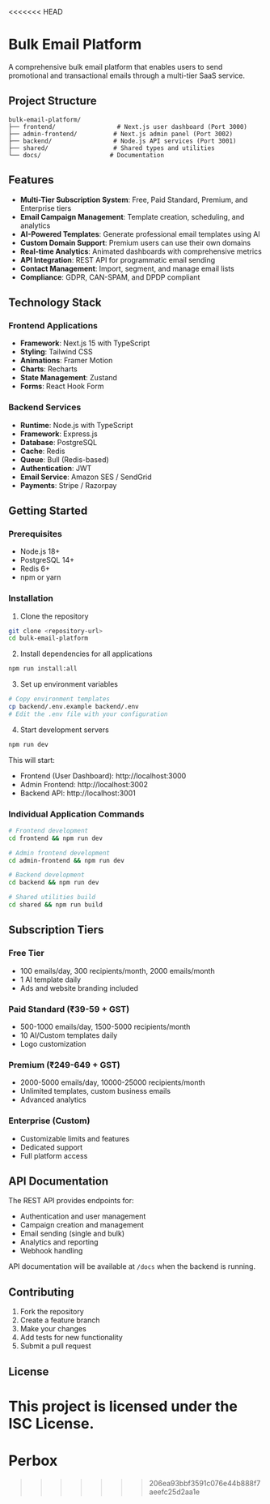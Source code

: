 <<<<<<< HEAD
# Bulk Email Platform

A comprehensive bulk email platform that enables users to send promotional and transactional emails through a multi-tier SaaS service.

## Project Structure

```
bulk-email-platform/
├── frontend/                 # Next.js user dashboard (Port 3000)
├── admin-frontend/          # Next.js admin panel (Port 3002)  
├── backend/                 # Node.js API services (Port 3001)
├── shared/                  # Shared types and utilities
└── docs/                   # Documentation
```

## Features

- **Multi-Tier Subscription System**: Free, Paid Standard, Premium, and Enterprise tiers
- **Email Campaign Management**: Template creation, scheduling, and analytics
- **AI-Powered Templates**: Generate professional email templates using AI
- **Custom Domain Support**: Premium users can use their own domains
- **Real-time Analytics**: Animated dashboards with comprehensive metrics
- **API Integration**: REST API for programmatic email sending
- **Contact Management**: Import, segment, and manage email lists
- **Compliance**: GDPR, CAN-SPAM, and DPDP compliant

## Technology Stack

### Frontend Applications
- **Framework**: Next.js 15 with TypeScript
- **Styling**: Tailwind CSS
- **Animations**: Framer Motion
- **Charts**: Recharts
- **State Management**: Zustand
- **Forms**: React Hook Form

### Backend Services
- **Runtime**: Node.js with TypeScript
- **Framework**: Express.js
- **Database**: PostgreSQL
- **Cache**: Redis
- **Queue**: Bull (Redis-based)
- **Authentication**: JWT
- **Email Service**: Amazon SES / SendGrid
- **Payments**: Stripe / Razorpay

## Getting Started

### Prerequisites
- Node.js 18+ 
- PostgreSQL 14+
- Redis 6+
- npm or yarn

### Installation

1. Clone the repository
```bash
git clone <repository-url>
cd bulk-email-platform
```

2. Install dependencies for all applications
```bash
npm run install:all
```

3. Set up environment variables
```bash
# Copy environment templates
cp backend/.env.example backend/.env
# Edit the .env file with your configuration
```

4. Start development servers
```bash
npm run dev
```

This will start:
- Frontend (User Dashboard): http://localhost:3000
- Admin Frontend: http://localhost:3002  
- Backend API: http://localhost:3001

### Individual Application Commands

```bash
# Frontend development
cd frontend && npm run dev

# Admin frontend development  
cd admin-frontend && npm run dev

# Backend development
cd backend && npm run dev

# Shared utilities build
cd shared && npm run build
```

## Subscription Tiers

### Free Tier
- 100 emails/day, 300 recipients/month, 2000 emails/month
- 1 AI template daily
- Ads and website branding included

### Paid Standard (₹39-59 + GST)
- 500-1000 emails/day, 1500-5000 recipients/month
- 10 AI/Custom templates daily
- Logo customization

### Premium (₹249-649 + GST)  
- 2000-5000 emails/day, 10000-25000 recipients/month
- Unlimited templates, custom business emails
- Advanced analytics

### Enterprise (Custom)
- Customizable limits and features
- Dedicated support
- Full platform access

## API Documentation

The REST API provides endpoints for:
- Authentication and user management
- Campaign creation and management
- Email sending (single and bulk)
- Analytics and reporting
- Webhook handling

API documentation will be available at `/docs` when the backend is running.

## Contributing

1. Fork the repository
2. Create a feature branch
3. Make your changes
4. Add tests for new functionality
5. Submit a pull request

## License

This project is licensed under the ISC License.
=======
# Perbox
>>>>>>> 206ea93bbf3591c076e44b888f7aeefc25d2aa1e
